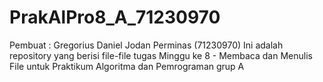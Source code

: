 # PrakAlPro8_A_71230970
  Pembuat : Gregorius Daniel Jodan Perminas (71230970)
  Ini adalah repository yang berisi file-file tugas Minggu ke 8 -  Membaca dan Menulis File untuk Praktikum Algoritma dan Pemrograman grup A

